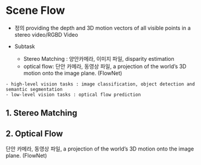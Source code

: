 # Scene Flow

- 정의 providing the depth and 3D motion vectors of all visible points in a stereo video/RGBD Video

- Subtask
    - Stereo Matching : 양안카메라, 이미지 파일, disparity estimation
    - optical flow: 단안 카메라, 동영상 파일, a projection of the world’s 3D motion onto the image plane. (FlowNet)


```
- high-level vision tasks : image classification, object detection and semantic segmentation
- low-level vision tasks : optical flow prediction
```


## 1. Stereo Matching





## 2. Optical Flow


단안 카메라, 동영상 파일, a projection of the world’s 3D motion onto the image plane. (FlowNet)

